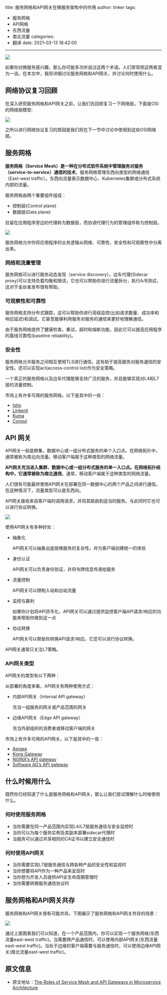title: 服务网格和API网关在微服务架构中的作用
author: tinker
tags:
  - 服务网格
  - API网格
  - 东西流量
  - 南北流量
categories:
  - 翻译
date: 2021-03-13 18:42:00
---
![](https://static.cyub.vip/images/202103/service_mesh.png)

如果你对微服务感兴趣，那么你可能多次听说过这两个术语。人们常常把这两者混为一谈。在本文中，我将详细讨论服务网格和API网关，并讨论何时使用什么。

<!--more-->

## 网络协议复习回顾


在深入研究服务网格和API网关之前，让我们先回顾复习一下网络层。下面是OSI的网络层模型:

![](https://static.cyub.vip/images/202103/osi_l7.png)

之所以进行网络协议复习的原因是我们将在下一节中讨论中使用到这些OSI网络层。

## 服务网格


**服务网格（Service Mesh）是一种在分布式软件系统中管理服务对服务（service-to-service）通信的技术**。服务网格管理东西向类型的网络通信（East-west traffic）。东西向流量表示数据中心、Kubernetes集群或分布式系统内部的流量。

服务网格由两个重要组件组成：

- 控制层(Control plane)
- 数据层(Data plane)

驻留在应用程序旁边的代理称为数据层，而协调代理行为的管理组件称为控制层。

![](https://static.cyub.vip/images/202103/service_mesh_arch.png)

服务网格允许你将应用程序的业务逻辑从网络、可靠性、安全性和可观察性中分离出来。

### 网络和流量管理

服务网格可以进行服务动态发现（service discovery）。边车代理(Sidecar proxy)可以支持负载均衡和限流，它也可以帮助你进行流量拆分，执行A/B测试，这对于金丝雀发布很有帮助。

### 可观察性和可靠性

服务网格支持分布式跟踪，这可以帮助你进行高级监控(比如请求数量、成功率和响应延迟)和调试。它甚至能够利用服务对服务的通信来更好地理解通信。

由于服务网格提供了健康检查，重试，超时和熔断功能，因此它可以提高应用程序的基线可靠性(baseline reliability)。

### 安全性

服务网格允许服务之间相互使用TLS进行通信，这有助于提高服务对服务通信的安全性。还可以实现acl(access-control list)作为安全策略。

一个真正的服务网格以及边车代理能够支持广泛的服务，并且能够实现对L4和L7层的流量控制。


市场上有许多可用的服务网格。以下是其中的一些：

- [Istio](https://istio.io/)
- [Linkerd](https://linkerd.io/)
- [Kuma](https://kuma.io/)
- [Consul](https://www.consul.io/)

## API 网关

API网关一般是群集，数据中心或一组分布式服务的单个入口点。在网络拓扑中，通常被称为南北向流量。移动客户端属于这种类型的网络流量。

**API网关充当进入集群、数据中心或一组分布式服务的单一入口点。在网络拓扑结构中，它通常被称为南北通信**。通常，移动客户端属于这种类型的网络流量。

人们很有可能最终使用API网关在部署在同一数据中心的两个产品之间进行通信。在这种情况下，流量类型可以是东西向。

API网关接收来自客户端的调用请求，并将其路由到适当的服务。与此同时它也可以进行协议转换。

![](https://static.cyub.vip/images/202103/api_gateway.png)

使用API网关有多种好处：

- 抽象化

	API网关可以抽象出底层微服务的复杂性，并为客户端创建统一的体验
    
- 身份认证

	API网关可以负责身份验证，并将令牌信息传递给服务
    
- 流量控制

	API网关可以限制入站和出站流量
    
- 监控与赢利

	如果你计划将API货币化，API网关可以通过提供监控客户端API请求/响应的功能来帮助你做到这一点

- 协议转换

	API网关可以帮助你转换API请求/响应。它还可以进行协议转换。
    
API网关通常只关注L7策略。

### API网关类型

API网关的类型有以下两种：

从部署的角度来看，API网关有两种使用方式：

- 内部API网关（Internal API gateway）

	充当一组服务的网关或产品范围的网关
    
- 边缘API网关（Edge API gateway）

	充当外部组织的消费者或移动客户端的网关
    
市场上有许多可用的API网关。以下是其中的一些：
 
- [Apigee](https://cloud.google.com/apigee)
- [Kong Gateway](https://konghq.com/kong/)
- [NGINX’s API gateway](https://www.nginx.com/solutions/api-management-gateway/)
- [Software AG’s API gateway](https://www.softwareag.com/en_corporate/platform/integration-apis/api-management.html)


## 什么时候用什么

既然你已经知道了什么是服务网格和API网关，那么让我们尝试理解什么时候使用什么。

### 何时使用服务网格


- 当你需要在同一产品范围内实现L4/L7层服务通信与安全监控时
- 当你可以为每个服务实例及其副本部署sidecar代理时
- 当服务可以通过共享相同的CA证书以建立安全通信时

### 何时使用API网关

- 当你需要实现L7层服务通信与跨各种产品的安全性和监视时
- 当你想要将API作为一种产品来呈现时
- 当你想为开发人员提供API全生命周期管理时
- 当你需要转换服务通信协议时

## 服务网格和API网关共存

服务网格和API网关很有可能共存。下图展示了服务网格和API网关共存的场景：

![](https://static.cyub.vip/images/202103/service_mesh_api_gateway.png)

通过上面图表我们可以知道，在一个产品范围内，你可以实现一个服务网格(东西流量east-west traffic)。当需要跨产品通信时，可以使用内部API网关(东西流量east-west traffic)。当处于边缘的客户端需要与服务通信时，可以使用边缘API网关(南北流量east-west traffic)。

## 原文信息

- 原文地址：[The Roles of Service Mesh and API Gateways in Microservice Architecture](https://betterprogramming.pub/the-roles-of-service-mesh-and-api-gateways-in-microservice-architecture-f6e7dfd61043)

